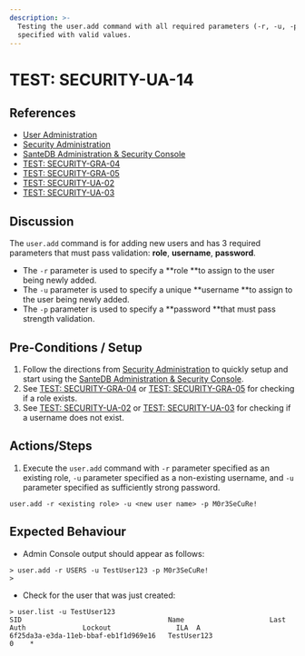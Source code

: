 ```yaml
---
description: >-
  Testing the user.add command with all required parameters (-r, -u, -p)
  specified with valid values.
---
```


# TEST: SECURITY-UA-14

## References

* [User Administration](../../../../../../operations/system-administration/host-administration/santedb-icdr-admin-console/user-administration.md)
* [Security Administration](../../../../../../operations/system-administration/security-administration/#demo-environment)&#x20;
* [SanteDB Administration & Security Console](../../../../../../operations/system-administration/host-administration/santedb-icdr-admin-console/)
* [TEST: SECURITY-GRA-04](../group-role-administration/test-security-gra-04.md)
* [TEST: SECURITY-GRA-05](../group-role-administration/test-security-gra-05.md)
* [TEST: SECURITY-UA-02](test-security-ua-02.md)
* [TEST: SECURITY-UA-03](test-security-ua-03.md)

## Discussion

The `user.add` command is for adding new users and has 3 required parameters that must pass validation: **role**, **username**, **password**.&#x20;

* The `-r` parameter is used to specify a **role **to assign to the user being newly added.&#x20;
* The `-u` parameter is used to specify a unique **username **to assign to the user being newly added.&#x20;
* The `-p`  parameter is used to specify a **password **that must pass strength validation.

## Pre-Conditions / Setup

1. Follow the directions from [Security Administration](../../../../../../operations/system-administration/security-administration/#demo-environment) to quickly setup and start using the [SanteDB Administration & Security Console](../../../../../../operations/system-administration/host-administration/santedb-icdr-admin-console/).
2. See [TEST: SECURITY-GRA-04](../group-role-administration/test-security-gra-04.md) or [TEST: SECURITY-GRA-05](../group-role-administration/test-security-gra-05.md) for checking if a role exists.
3. See [TEST: SECURITY-UA-02](test-security-ua-02.md) or [TEST: SECURITY-UA-03](test-security-ua-03.md) for checking if a username does not exist.

## Actions/Steps

1. Execute the `user.add` command with `-r` parameter specified as an existing role, `-u` parameter specified as a non-existing username, and `-u` parameter specified as sufficiently strong password.

```
user.add -r <existing role> -u <new user name> -p M0r3SeCuRe!
```

## Expected Behaviour

* Admin Console output should appear as follows:

```
> user.add -r USERS -u TestUser123 -p M0r3SeCuRe!
>
```

* Check for the user that was just created:

```
> user.list -u TestUser123
SID                                    Name                     Last Auth              Lockout                ILA  A
6f25da3a-e3da-11eb-bbaf-eb1f1d969e16   TestUser123                                                            0    *
```
